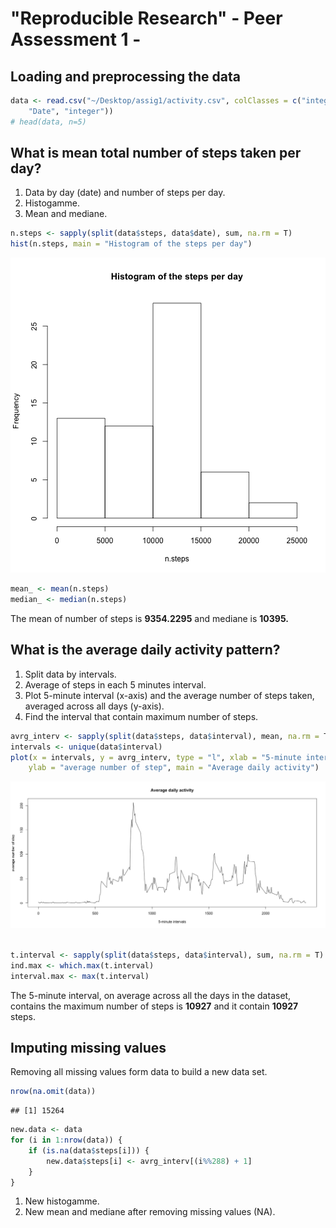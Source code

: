  "Reproducible Research" - Peer Assessment 1 -
===============================================
## Loading and preprocessing the data


```r
data <- read.csv("~/Desktop/assig1/activity.csv", colClasses = c("integer", 
    "Date", "integer"))
# head(data, n=5)
```


## What is mean total number of steps taken per day?
1. Data by day (date) and number of steps per day.
2. Histogamme.
3. Mean and mediane.


```r
n.steps <- sapply(split(data$steps, data$date), sum, na.rm = T)
hist(n.steps, main = "Histogram of the steps per day")
```

![plot of chunk unnamed-chunk-2](figure/unnamed-chunk-2.png) 

```r
mean_ <- mean(n.steps)
median_ <- median(n.steps)
```

The mean of number of steps is **9354.2295** and mediane is **10395.**  

## What is the average daily activity pattern?
1. Split data by intervals.
2. Average of steps in each 5 minutes interval.
3. Plot 5-minute interval (x-axis) and the average number of steps taken, averaged across all days (y-axis).
4. Find the interval that contain maximum number of steps. 


```r
avrg_interv <- sapply(split(data$steps, data$interval), mean, na.rm = T)
intervals <- unique(data$interval)
plot(x = intervals, y = avrg_interv, type = "l", xlab = "5-minute intervals", 
    ylab = "average number of step", main = "Average daily activity")
```

![plot of chunk unnamed-chunk-3](figure/unnamed-chunk-3.png) 

```r

t.interval <- sapply(split(data$steps, data$interval), sum, na.rm = T)
ind.max <- which.max(t.interval)
interval.max <- max(t.interval)
```


The 5-minute interval, on average across all the days in the dataset, contains the maximum number of steps is **10927** and it contain **10927** steps.

## Imputing missing values
Removing all missing values form data to build a new data set.

```r
nrow(na.omit(data))
```

```
## [1] 15264
```

```r
new.data <- data
for (i in 1:nrow(data)) {
    if (is.na(data$steps[i])) {
        new.data$steps[i] <- avrg_interv[(i%%288) + 1]
    }
}
```


1. New histogamme.
2. New mean and mediane after removing missing values (NA).








